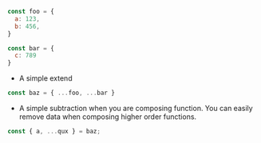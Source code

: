 
```js
const foo = {
  a: 123,
  b: 456,
}

const bar = {
  c: 789
}
```
* A simple extend
```js
const baz = { ...foo, ...bar }
```
* A simple subtraction when you are composing function.
You can easily remove data when composing higher order functions.
```js
const { a, ...qux } = baz;
```
